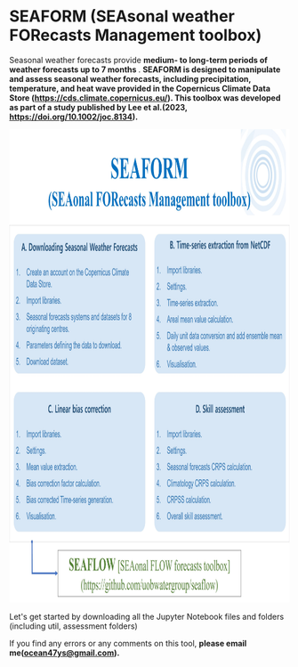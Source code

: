 # SEAFORM (SEAsonal weather FORecasts Management toolbox)

Seasonal weather forecasts provide <b>medium- to long-term periods of weather forecasts up to 7 months </b>. <b> SEAFORM is designed to manipulate and assess seasonal weather forecasts, including precipitation, temperature, and heat wave provided in the Copernicus Climate Data Store (https://cds.climate.copernicus.eu/). This toolbox was developed as part of a study published by Lee et al.(2023, https://doi.org/10.1002/joc.8134).</b>

<img src="util/images/SEAFORM_Modules_ff.jpg" width="1050" height="850">


Let's get started by downloading all the Jupyter Notebook files and folders (including util, assessment folders)

If you find any errors or any comments on this tool, <b>please email me(ocean47ys@gmail.com).</b>
